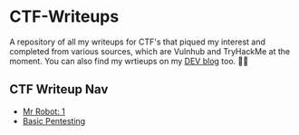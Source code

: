 # CTF-Writeups
A repository of all my writeups for CTF's that piqued my interest and completed from various sources, which are Vulnhub and TryHackMe at the moment. You can also find my wrtieups on my [DEV blog](https://dev.to/dmnuggins) too. ✌🏻

## CTF Writeup Nav
- [Mr Robot: 1](https://github.com/dmnuggins/CTF-Writeups/tree/main/Mr-Robot)
- [Basic Pentesting](https://github.com/dmnuggins/CTF-Writeups/tree/main/Basic-Pentesting)
